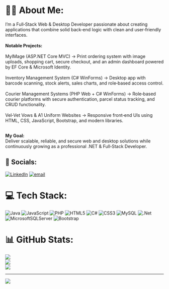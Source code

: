 # 🧑‍💻 About Me:
I’m a Full‑Stack Web & Desktop Developer passionate about creating applications that combine solid back‑end logic with clean and user‑friendly interfaces.<br><br>
<b>Notable Projects:</b><br><br>
MyIMage (ASP.NET Core MVC) → Print ordering system with image uploads, shopping cart, secure checkout, and an admin dashboard powered by EF Core & Microsoft Identity.<br><br>
Inventory Management System (C# WinForms) → Desktop app with barcode scanning, stock alerts, sales charts, and role‑based access control.<br><br>
Courier Management Systems (PHP Web + C# WinForms) → Role‑based courier platforms with secure authentication, parcel status tracking, and CRUD functionality.<br><br>
Vel‑Vet Vows & A1 Uniform Websites → Responsive front‑end UIs using HTML, CSS, JavaScript, Bootstrap, and modern libraries.<br><br>

<b>My Goal:</b><br>
Deliver scalable, reliable, and secure web and desktop solutions while continuously growing as a professional .NET & Full‑Stack Developer.



## 🔗 Socials:
[![LinkedIn](https://img.shields.io/badge/LinkedIn-%230077B5.svg?logo=linkedin&logoColor=white)](https://linkedin.com/in/abdul-rehman-750208312) [![email](https://img.shields.io/badge/Email-D14836?logo=gmail&logoColor=white)](mailto:abdulrehman2005314@gmail.com) 

# 💻 Tech Stack:
![Java](https://img.shields.io/badge/java-%23ED8B00.svg?style=for-the-badge&logo=openjdk&logoColor=white) ![JavaScript](https://img.shields.io/badge/javascript-%23323330.svg?style=for-the-badge&logo=javascript&logoColor=%23F7DF1E) ![PHP](https://img.shields.io/badge/php-%23777BB4.svg?style=for-the-badge&logo=php&logoColor=white) ![HTML5](https://img.shields.io/badge/html5-%23E34F26.svg?style=for-the-badge&logo=html5&logoColor=white) ![C#](https://img.shields.io/badge/c%23-%23239120.svg?style=for-the-badge&logo=csharp&logoColor=white) ![CSS3](https://img.shields.io/badge/css3-%231572B6.svg?style=for-the-badge&logo=css3&logoColor=white) ![MySQL](https://img.shields.io/badge/mysql-4479A1.svg?style=for-the-badge&logo=mysql&logoColor=white) ![.Net](https://img.shields.io/badge/.NET-5C2D91?style=for-the-badge&logo=.net&logoColor=white) ![MicrosoftSQLServer](https://img.shields.io/badge/Microsoft%20SQL%20Server-CC2927?style=for-the-badge&logo=microsoft%20sql%20server&logoColor=white) ![Bootstrap](https://img.shields.io/badge/bootstrap-%238511FA.svg?style=for-the-badge&logo=bootstrap&logoColor=white)
# 📊 GitHub Stats:
![](https://github-readme-stats.vercel.app/api?username=AbdulRehman2345&theme=dark&hide_border=false&include_all_commits=false&count_private=false)<br/>
![](https://nirzak-streak-stats.vercel.app/?user=AbdulRehman2345&theme=dark&hide_border=false)<br/>
![](https://github-readme-stats.vercel.app/api/top-langs/?username=AbdulRehman2345&theme=dark&hide_border=false&include_all_commits=false&count_private=false&layout=compact)

---
[![](https://visitcount.itsvg.in/api?id=AbdulRehman2345&icon=0&color=0)](https://visitcount.itsvg.in)

<!-- Proudly created with GPRM ( https://gprm.itsvg.in ) -->
